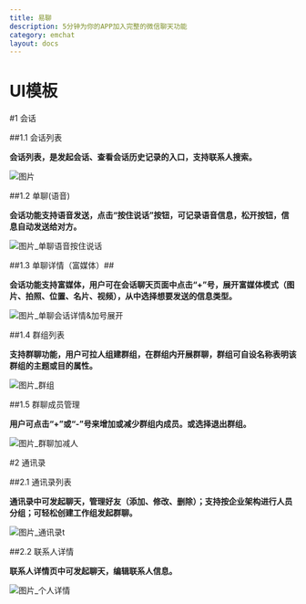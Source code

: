 ```yaml
---
title: 易聊
description: 5分钟为你的APP加入完整的微信聊天功能
category: emchat
layout: docs
---
```


# UI模板

#1 会话


##1.1 会话列表

**会话列表，是发起会话、查看会话历史记录的入口，支持联系人搜索。**

![图片](chatlist.png)


##1.2 单聊(语音)

**会话功能支持语音发送，点击“按住说话”按钮，可记录语音信息，松开按钮，信息自动发送给对方。**

![图片_单聊语音按住说话](chattalk.png)


##1.3 单聊详情（富媒体）##

**会话功能支持富媒体，用户可在会话聊天页面中点击“+”号，展开富媒体模式（图片、拍照、位置、名片、视频），从中选择想要发送的信息类型。**


![图片_单聊会话详情&加号展开](chatdetail.png)


##1.4 群组列表

**支持群聊功能，用户可拉人组建群组，在群组内开展群聊，群组可自设名称表明该群组的主题或目的属性。**

![图片_群组](groupchat.png)

##1.5 群聊成员管理

**用户可点击“+”或“-”号来增加或减少群组内成员。或选择退出群组。**


![图片_群聊加减人](groupdetails.png)


#2 通讯录

##2.1 通讯录列表

**通讯录中可发起聊天，管理好友（添加、修改、删除）；支持按企业架构进行人员分组；可轻松创建工作组发起群聊。**

![图片_通讯录t](addresslist.png)


##2.2 联系人详情

**联系人详情页中可发起聊天，编辑联系人信息。**

![图片_个人详情](persondetail.png)



